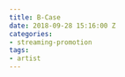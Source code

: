 ```yaml
---
title: B-Case
date: 2018-09-28 15:16:00 Z
categories:
- streaming-promotion
tags:
- artist
---
```


